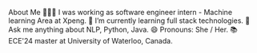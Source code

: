  About Me
👩🏻‍💻 I was working as software engineer intern - Machine learning Area at Xpeng.
🌱 I’m currently learning full stack technologies.
💬 Ask me anything about NLP, Python, Java.
😄 Pronouns: She / Her.
📚 ECE'24 master at University of Waterloo, Canada.

<!---
fanglinwang/fanglinwang is a ✨ special ✨ repository because its `README.md` (this file) appears on your GitHub profile.
You can click the Preview link to take a look at your changes.
--->
